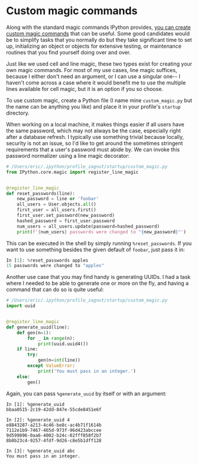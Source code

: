 # Custom magic commands

Along with the standard magic commands IPython provides, [you can create custom magic commands](https://ipython.readthedocs.io/en/stable/config/custommagics.html) that can be useful. Some good candidates would be to simplify tasks that you normally do but they take significant time to set up, initializing an object or objects for extensive testing, or maintenance routines that you find yourself doing over and over.

Just like we used cell and line magic, these two types exist for creating your own magic commands. For most of my use cases, line magic suffices, because I either don't need an argument, or I can use a singular one-- I haven't come across a case where it would benefit me to use the multiple lines available for cell magic, but it is an option if you so choose.

To use custom magic, create a Python file (I name mine `custom_magic.py` but the name can be anything you like) and place it in your profile's `startup` directory.

When working on a local machine, it makes things easier if all users have the same password, which may not always be the case, especially right after a database refresh. I typically use something trivial because locally, security is not an issue, so I'd like to get around the sometimes stringent requirements that a user's password must abide by. We can invoke this password normalizer using a line magic decorator:

```python
# /Users/eric/.ipython/profile_zagnut/startup/custom_magic.py
from IPython.core.magic import register_line_magic


@register_line_magic
def reset_passwords(line):
    new_password = line or 'foobar'
    all_users = User.objects.all()
    first_user = all_users.first()
    first_user.set_password(new_password)
    hashed_password = first_user.password
    num_users = all_users.update(password=hashed_password)
    print(f'{num_users} passwords were changed to "{new_password}"')
```

This can be executed in the shell by simply running `%reset_passwords`. If you want to use something besides the given default of `foobar`, just pass it in:

```python
In [1]: %reset_passwords apples
15 passwords were changed to "apples"
```

Another use case that you may find handy is generating UUIDs. I had a task where I needed to be able to generate one or more on the fly, and having a command that can do so is quite useful:

```python
# /Users/eric/.ipython/profile_zagnut/startup/custom_magic.py
import uuid


@register_line_magic
def generate_uuid(line):
    def gen(n=1):
        for _ in range(n):
            print(uuid.uuid4())
    if line:
        try:
            gen(n=int(line))
        except ValueError:
            print('You must pass in an integer.')
    else:
        gen()
```

Again, you can pass `%generate_uuid` by itself or with an argument:

```
In [1]: %generate_uuid
bbaa0515-2c19-42dd-847e-55cde8451e6f

In [2]: %generate_uuid 4
e8843287-a213-4c46-be8c-ac4b71f1614b
7112e1b9-7467-465d-973f-96d423abccee
9d599896-0aa6-4002-b24c-02fff858f2b7
8b0b23c4-9257-4fdf-9d26-c8e5b1dff128

In [3]: %generate_uuid abc
You must pass in an integer.
```
